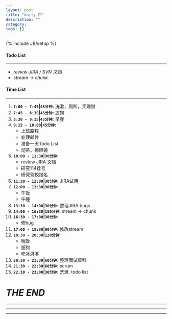 ```yaml
---
layout: post
title: "daily 四"
description: ""
category: 
tags: []
---
```

{% include JB/setup %}
#### Todo List
***
* *review JIRA / SVN 文档*
* *stream -> chunk*

#### Time List
***
1. **`7:00 - 7:45`|`45分钟`:** 洗漱，厕所，买理财
2. **`7:45 - 8:30`|`45分钟`:** 遛狗
3. **`8:30 - 9:15`|`45分钟`:** 早餐
4. **`9:15 - 10:00`|`45分钟`:**
	* 上班路程
	* 处理邮件
	* 准备一天Todo List
	* 沏茶，擦眼镜
5. **`10:00 - 11:30`|`90分钟`:** 
	* review JIRA 文档
	* 研究114挂号
	* 研究驾校报名
6. **`11:30 - 12:00`|`30分钟`:** JIRA试用
7. **`12:00 - 13:30`|`90分钟`:** 
	* 午饭
	* 午睡
8. **`13:30 - 14:00`|`30分钟`:** 整理JIRA bugs
9. **`14:00 - 16:30`|`150分钟`:** stream -> chunk
10. **`16:30 - 17:00`|`30分钟`:**
	* 修bug
11. **`17:00 - 18:30`|`90分钟`:** 修改stream
12. **`18:30 - 20:30`|`120分钟`:** 
	* 晚饭
	* 遛狗
	* 吃冰淇淋
13. **`20:30 - 21:30`|`60分钟`:** 整理面试资料
14. **`21:30 - 22:30`|`60分钟`:** scrum
15. **`22:30 - 23:00`|`30分钟`:** 洗漱, todo list

# *THE END*
***
***
***
